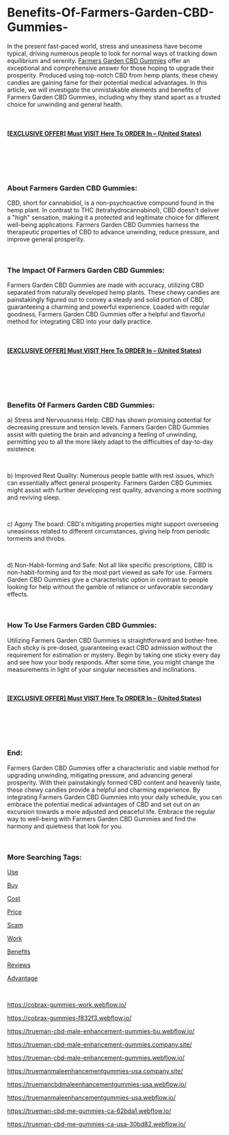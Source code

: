 # Benefits-Of-Farmers-Garden-CBD-Gummies-
<p>In the present fast-paced world, stress and uneasiness have become typical, driving numerous people to look for normal ways of tracking down equilibrium and serenity.&nbsp;<a href="https://farmersgardencbdgummies-offers.webflow.io/">Farmers Garden CBD Gummies</a>&nbsp;offer an exceptional and comprehensive answer for those hoping to upgrade their prosperity. Produced using top-notch CBD from hemp plants, these chewy candies are gaining fame for their potential medical advantages. In this article, we will investigate the unmistakable elements and benefits of Farmers Garden CBD Gummies, including why they stand apart as a trusted choice for unwinding and general health.</p>
<p>&nbsp;</p>
<h4><strong><a href="https://fitbreathing.com/recommends/farmers-garden-cbd-gummies/">[EXCLUSIVE OFFER] Must VISIT Here To ORDER In &ndash; (United States)</a></strong></h4>
<h4>&nbsp;</h4>
<p><a href="https://fitbreathing.com/recommends/farmers-garden-cbd-gummies/"><img src="https://s3.amazonaws.com/7silo.penzu.com/photos/12478262/big/Farmers_Garden_CBD_Gummies_1.jpg?1689874527" alt="" border="0" /></a></p>
<p>&nbsp;</p>
<h3><strong>About Farmers Garden CBD Gummies:</strong></h3>
<p>CBD, short for cannabidiol, is a non-psychoactive compound found in the hemp plant. In contrast to THC (tetrahydrocannabinol), CBD doesn't deliver a "high" sensation, making it a protected and legitimate choice for different well-being applications. Farmers Garden CBD Gummies harness the therapeutic properties of CBD to advance unwinding, reduce pressure, and improve general prosperity.</p>
<p>&nbsp;</p>
<h3><strong>The Impact Of Farmers Garden CBD Gummies:</strong></h3>
<p>Farmers Garden CBD Gummies are made with accuracy, utilizing CBD separated from naturally developed hemp plants. These chewy candies are painstakingly figured out to convey a steady and solid portion of CBD, guaranteeing a charming and powerful experience. Loaded with regular goodness, Farmers Garden CBD Gummies offer a helpful and flavorful method for integrating CBD into your daily practice.</p>
<p>&nbsp;</p>
<h4><strong><a href="https://fitbreathing.com/recommends/farmers-garden-cbd-gummies/">[EXCLUSIVE OFFER] Must VISIT Here To ORDER In &ndash; (United States)</a></strong></h4>
<h4>&nbsp;</h4>
<p><a href="https://fitbreathing.com/recommends/farmers-garden-cbd-gummies/"><img src="https://s3.amazonaws.com/1silo.penzu.com/photos/12478264/big/Farmers_Garden_CBD_Gummies_2.jpg?1689874549" alt="" border="0" /></a></p>
<p>&nbsp;</p>
<h3><strong>Benefits Of Farmers Garden CBD Gummies:</strong></h3>
<p>a) Stress and Nervousness Help: CBD has shown promising potential for decreasing pressure and tension levels. Farmers Garden CBD Gummies assist with quieting the brain and advancing a feeling of unwinding, permitting you to all the more likely adapt to the difficulties of day-to-day existence.</p>
<p>&nbsp;</p>
<p>b) Improved Rest Quality: Numerous people battle with rest issues, which can essentially affect general prosperity. Farmers Garden CBD Gummies might assist with further developing rest quality, advancing a more soothing and reviving sleep.</p>
<p>&nbsp;</p>
<p>c) Agony The board: CBD's mitigating properties might support overseeing uneasiness related to different circumstances, giving help from periodic torments and throbs.</p>
<p>&nbsp;</p>
<p>d) Non-Habit-forming and Safe: Not all like specific prescriptions, CBD is non-habit-forming and for the most part viewed as safe for use. Farmers Garden CBD Gummies give a characteristic option in contrast to people looking for help without the gamble of reliance or unfavorable secondary effects.</p>
<p>&nbsp;</p>
<h3><strong>How To Use Farmers Garden CBD Gummies:</strong></h3>
<p>Utilizing Farmers Garden CBD Gummies is straightforward and bother-free. Each sticky is pre-dosed, guaranteeing exact CBD admission without the requirement for estimation or mystery. Begin by taking one sticky every day and see how your body responds. After some time, you might change the measurements in light of your singular necessities and inclinations.</p>
<p>&nbsp;</p>
<h4><strong><a href="https://fitbreathing.com/recommends/farmers-garden-cbd-gummies/">[EXCLUSIVE OFFER] Must VISIT Here To ORDER In &ndash; (United States)</a></strong></h4>
<h4>&nbsp;</h4>
<p><a href="https://fitbreathing.com/recommends/farmers-garden-cbd-gummies/"><img src="https://s3.amazonaws.com/2silo.penzu.com/photos/12478265/big/Farmers_Garden_CBD_Gummies_3.jpg?1689874563" alt="" border="0" /></a></p>
<p>&nbsp;</p>
<h3><strong>End:</strong></h3>
<p>Farmers Garden CBD Gummies offer a characteristic and viable method for upgrading unwinding, mitigating pressure, and advancing general prosperity. With their painstakingly formed CBD content and heavenly taste, these chewy candies provide a helpful and charming experience. By integrating Farmers Garden CBD Gummies into your daily schedule, you can embrace the potential medical advantages of CBD and set out on an excursion towards a more adjusted and peaceful life. Embrace the regular way to well-being with Farmers Garden CBD Gummies and find the harmony and quietness that look for you.</p>
<p>&nbsp;</p>
<h3><strong>More Searching Tags:</strong></h3>
<p><a href="https://fitbreathing.com/farmers-garden-cbd-gummies/">Use</a></p>
<p><a href="https://infogram.com/farmers-garden-cbd-gummies-reviews-shocking-results-user-experience-1hd12yxkkdddw6k?live">Buy</a></p>
<p><a href="https://www.yepdesk.com/farmers-garden-cbd-full-spectrum-gummies-best-price-&amp;-where-to-buy-">Cost</a></p>
<p><a href="https://farmersgardencbdgummies-buy.jimdosite.com/">Price</a></p>
<p><a href="https://sites.google.com/view/farmersgardencbdgummies-buy/home">Scam</a></p>
<p><a href="https://groups.google.com/g/farmers-garden-cbd-gummies-cost/c/mf1bol_io3k">Work</a></p>
<p><a href="https://lookerstudio.google.com/reporting/e6f78721-b69f-4283-b51c-8ee96230fa3c">Benefits</a></p>
<p><a href="https://colab.research.google.com/drive/1QZZSWeWjD8gFe9XXqMenC1EeJDGQjyld?usp=sharing">Reviews</a></p>
<p><a href="https://cobrax-gummies.company.site/">Advantage</a></p>
<p>&nbsp;</p>
<p><a href="https://cobrax-gummies-work.webflow.io/">https://cobrax-gummies-work.webflow.io/</a></p>
<p><a href="https://cobrax-gummies-f832f3.webflow.io/">https://cobrax-gummies-f832f3.webflow.io/</a></p>
<p><a href="https://trueman-cbd-male-enhancement-gummies-bu.webflow.io/">https://trueman-cbd-male-enhancement-gummies-bu.webflow.io/</a></p>
<p><a href="https://trueman-cbd-male-enhancement-gummies.company.site/">https://trueman-cbd-male-enhancement-gummies.company.site/</a></p>
<p><a href="https://trueman-cbd-male-enhancement-gummies.webflow.io/">https://trueman-cbd-male-enhancement-gummies.webflow.io/</a></p>
<p><a href="https://truemanmaleenhancementgummies-usa.company.site/">https://truemanmaleenhancementgummies-usa.company.site/</a></p>
<p><a href="https://truemancbdmaleenhancementgummies-usa.webflow.io/">https://truemancbdmaleenhancementgummies-usa.webflow.io/</a></p>
<p><a href="https://truemanmaleenhancementgummies-usa.webflow.io/">https://truemanmaleenhancementgummies-usa.webflow.io/</a></p>
<p><a href="https://trueman-cbd-me-gummies-ca-62bda1.webflow.io/">https://trueman-cbd-me-gummies-ca-62bda1.webflow.io/</a></p>
<p><a href="https://trueman-cbd-me-gummies-ca-usa-30bd82.webflow.io/">https://trueman-cbd-me-gummies-ca-usa-30bd82.webflow.io/</a></p>
